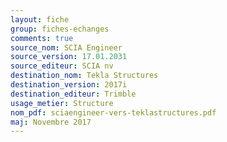 ```yaml
---
layout: fiche 
group: fiches-echanges 
comments: true 
source_nom: SCIA Engineer 
source_version: 17.01.2031 
source_editeur: SCIA nv 
destination_nom: Tekla Structures 
destination_version: 2017i 
destination_editeur: Trimble 
usage_metier: Structure 
nom_pdf: sciaengineer-vers-teklastructures.pdf 
maj: Novembre 2017 
---
```

